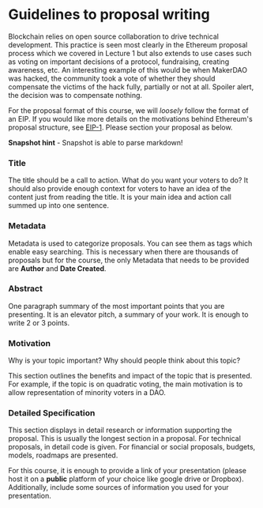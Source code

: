 # Guidelines to proposal writing

Blockchain relies on open source collaboration to drive technical development. This practice is seen most clearly in the Ethereum proposal process which we covered in Lecture 1 but also extends to use cases such as voting on important decisions of a protocol, fundraising, creating awareness, etc. An interesting example of this would be when MakerDAO was hacked, the community took a vote of whether they should compensate the victims of the hack fully, partially or not at all. Spoiler alert, the decision was to compensate nothing.

For the proposal format of this course, we will *loosely* follow the format of an EIP. If you would like more details on the motivations behind Ethereum's proposal structure, see [EIP-1](https://eips.ethereum.org/EIPS/eip-1). Please section your proposal as below.

**Snapshot hint** - Snapshot is able to parse markdown!

### Title
The title should be a call to action. What do you want your voters to do? It should also provide enough context for voters to have an idea of the content just from reading the title. It is your main idea and action call summed up into one sentence.

### Metadata
Metadata is used to categorize proposals. You can see them as tags which enable easy searching. This is necessary when there are thousands of proposals but for the course, the only Metadata that needs to be provided are **Author** and **Date Created**.

### Abstract
One paragraph summary of the most important points that you are presenting. It is an elevator pitch, a summary of your work. It is enough to write 2 or 3 points.

### Motivation
Why is your topic important? Why should people think about this topic?

This section outlines the benefits and impact of the topic that is presented. For example, if the topic is on quadratic voting, the main motivation is to allow representation of minority voters in a DAO.

### Detailed Specification
This section displays in detail research or information supporting the proposal. This is usually the longest section in a proposal. For technical proposals, in detail code is given. For financial or social proposals, budgets, models, roadmaps are presented.

For this course, it is enough to provide a link of your presentation (please host it on a **public** platform of your choice like google drive or Dropbox). Additionally, include some sources of information you used for your presentation.

